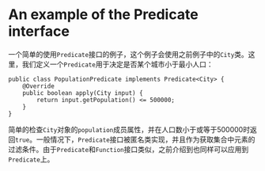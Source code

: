 # An example of the Predicate interface
一个简单的使用`Predicate`接口的例子，这个例子会使用之前例子中的`City`类。这里，我们定义一个`Predicate`用于决定是否某个城市小于最小人口：

```
public class PopulationPredicate implements Predicate<City> {
    @Override
    public boolean apply(City input) {
        return input.getPopulation() <= 500000;
    }
}
```
简单的检查`City`对象的`population`成员属性，并在人口数小于或等于500000时返回`true`。一般情况下，`Predicate`接口被匿名类实现，并且作为获取集合中元素的过滤条件。由于`Predicate`和`Function`接口类似，之前介绍到也同样可以应用到`Predicate`上。
